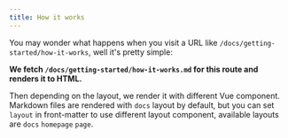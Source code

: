 ```yaml
---
title: How it works
---
```


You may wonder what happens when you visit a URL like `/docs/getting-started/how-it-works`, well it's pretty simple:

__We fetch `/docs/getting-started/how-it-works.md` for this route and renders it to HTML.__

Then depending on the layout, we render it with different Vue component. Markdown files are rendered with `docs` layout by default, but you can set `layout` in front-matter to use different layout component, available layouts are `docs` `homepage` `page`.
